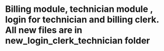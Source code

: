 # Billing module, technician module , login for technician and billing clerk.  All new files are in new_login_clerk_technician folder
